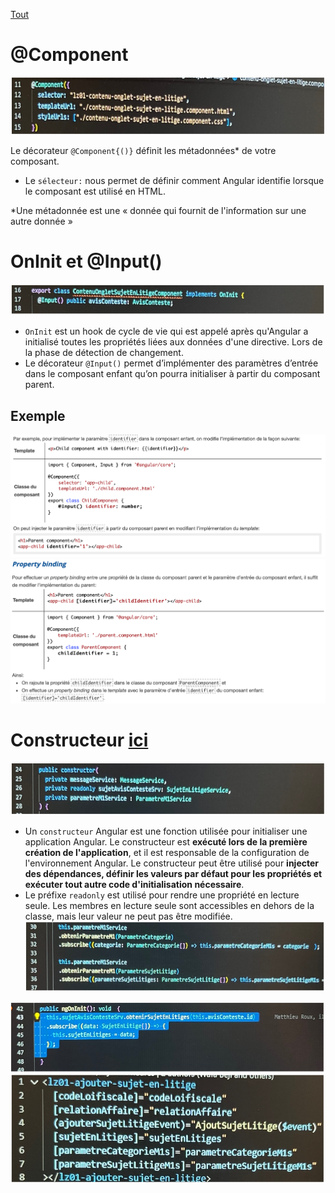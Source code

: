 [Tout](https://cdiese.fr/angular-component/)
# @Component
![Alt text](1.png)

Le décorateur `@Component{()}` définit les métadonnées* de votre composant.
  - Le `sélecteur:` nous permet de définir comment Angular identifie lorsque le composant est utilisé en HTML.

*Une métadonnée est une « donnée qui fournit de l'information sur une autre donnée »
# OnInit et @Input()    
![Alt text](2.png)

- `OnInit` est un hook de cycle de vie qui est appelé après qu'Angular a initialisé toutes les propriétés liées aux données d'une directive. Lors de la phase de détection de changement.
- Le décorateur `@Input()` permet d’implémenter des paramètres d’entrée dans le composant enfant qu’on pourra initialiser à partir du composant parent.
## Exemple
![Alt text](7.png)
![Alt text](8.png)
# Constructeur [ici](https://www.telerik.com/blogs/angular-basics-angular-constructor-overview)
![Alt text](3.png)

- Un `constructeur` Angular est une fonction utilisée pour initialiser une application Angular. Le constructeur est **exécuté lors de la première création de l'application**, et il est responsable de la configuration de l'environnement Angular. Le constructeur peut être utilisé pour **injecter des dépendances, définir les valeurs par défaut pour les propriétés et exécuter tout autre code d'initialisation nécessaire**.
- Le préfixe `readonly` est utilisé pour rendre une propriété en lecture seule. Les membres en lecture seule sont accessibles en dehors de la classe, mais leur valeur ne peut pas être modifiée.
![Alt text](4.png)

![Alt text](5.png)
![Alt text](6.png)
